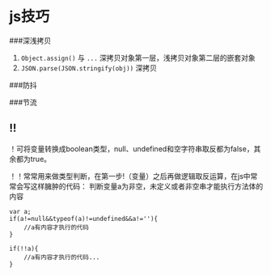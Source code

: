 # js技巧

###深浅拷贝

1. ```Object.assign()``` 与 ```...```  深拷贝对象第一层，浅拷贝对象第二层的嵌套对象
2. ```JSON.parse(JSON.stringify(obj))``` 深拷贝

###防抖

###节流

## !!

！可将变量转换成boolean类型，null、undefined和空字符串取反都为false，其余都为true。

！！常常用来做类型判断，在第一步!（变量）之后再做逻辑取反运算，在js中常常会写这样臃肿的代码：
判断变量a为非空，未定义或者非空串才能执行方法体的内容

```
var a;
if(a!=null&&typeof(a)!=undefined&&a!=''){
    //a有内容才执行的代码  
}
```

```
if(!!a){
    //a有内容才执行的代码...  
}
```

